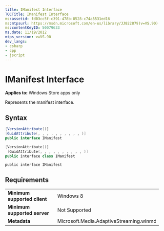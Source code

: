 ```yaml
---
title: IManifest Interface
TOCTitle: IManifest Interface
ms:assetid: fd03cc5f-c391-478b-8528-c74a5531ed16
ms:mtpsurl: https://msdn.microsoft.com/en-us/library/JJ822879(v=VS.90)
ms:contentKeyID: 50079633
ms.date: 11/19/2012
mtps_version: v=VS.90
dev_langs:
- csharp
- cpp
- jscript
---
```


# IManifest Interface

**Applies to:** Windows Store apps only

Represents the manifest interface.

## Syntax

```csharp
[VersionAttribute()]
[GuidAttribute(, , , , , , , , , , )] 
public interface IManifest
```

```cpp
[VersionAttribute()]
 [GuidAttribute(, , , , , , , , , , )] 
public interface class IManifest
```

```jscript
public interface IManifest
```

## Requirements

|||
|--- |--- |
|**Minimum supported client**|Windows 8|
|**Minimum supported server**|Not Supported|
|**Metadata**|Microsoft.Media.AdaptiveStreaming.winmd|

